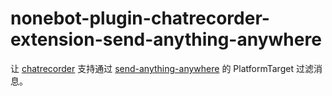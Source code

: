 # nonebot-plugin-chatrecorder-extension-send-anything-anywhere

让 [chatrecorder](https://github.com/noneplugin/nonebot-plugin-chatrecorder) 支持通过 [send-anything-anywhere](https://github.com/felinae98/nonebot-plugin-send-anything-anywhere) 的 PlatformTarget 过滤消息。

